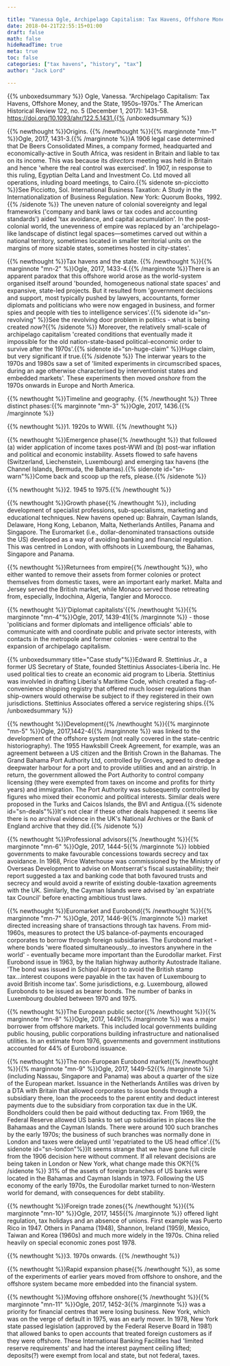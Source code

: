 ```yaml
---

title: "Vanessa Ogle, Archipelago Capitalism: Tax Havens, Offshore Money and the State, 1950s-1970s"
date: 2018-04-21T22:55:15+01:00
draft: false
math: false
hideReadTime: true 
meta: true
toc: false
categories: ["tax havens", "history", "tax"]
author: "Jack Lord"

---
```


{{% unboxedsummary %}} Ogle, Vanessa. “Archipelago Capitalism: Tax Havens, Offshore Money, and the State, 1950s–1970s.” The American Historical Review 122, no. 5 (December 1, 2017): 1431–58. https://doi.org/10.1093/ahr/122.5.1431.{{% /unboxedsummary %}}



{{% newthought %}}Origins. {{% /newthought %}}{{% marginnote "mn-1" %}}Ogle, 2017, 1431-3.{{% /marginnote %}}A 1906 legal case determined that De Beers Consolidated Mines, a company formed, headquarted and economically-active in South Africa, was resident in Britain and liable to tax on its income. This was because its *directors* meeting was held in Britain and hence 'where the real control was exercised'. In 1907, in response to this ruling, Egyptian Delta Land and Investment Co. Ltd moved all operations, inluding board meetings, to Cairo.{{% sidenote sn-picciotto %}}See Picciotto, Sol. International Business Taxation: A Study in the Internationalization of Business Regulation. New York: Quorum Books, 1992.{{% /sidenote %}} The uneven nature of colonial sovereignty and legal frameworks ('company and bank laws or tax codes and accounting standards') aided 'tax avoidance, and capital accumulation'. In the post-colonial world, the unevenness of empire was replaced by an 'archipelago-like landscape of distinct legal spaces—sometimes carved out within a national territory, sometimes located in smaller territorial units on the margins of more sizable states, sometimes hosted in city-states'.

{{% newthought %}}Tax havens and the state. {{% /newthought %}}{{% marginnote "mn-2" %}}Ogle, 2017, 1433-4.{{% /marginnote %}}There is an apparent paradox that this offshore world arose as the world-system organised itself around 'bounded, homogeneous national state spaces' and expansive, state-led projects. But it resulted from 'government decisions and support, most typically pushed by lawyers, accountants, former diplomats and politicians who were now engaged in business, and former spies and people with ties to intelligence services'.{{% sidenote id="sn-revolving" %}}See the revolving door problem in politics - what is being created *now*?{{% /sidenote %}} Moreover, the relatively small-scale of archipelago capitalism 'created conditions that eventually made it impossible for the old nation-state-based political-economic order to survive after the 1970s'.{{% sidenote id="sn-huge-claim" %}}Huge claim, but very significant if true.{{% /sidenote %}} The interwar years to the 1970s and 1980s saw a set of 'limited experiments in circumscribed spaces, during an age otherwise characterised by interventionist states and embedded markets'. These experiments then moved *onshore* from the 1970s onwards in Europe and North America.

{{% newthought %}}Timeline and geography. {{% /newthought %}} Three distinct phases:{{% marginnote "mn-3" %}}Ogle, 2017, 1436.{{% /marginnote %}}  


{{% newthought %}}1\. 1920s to WWII. {{% /newthought %}}

{{% newthought %}}Emergence phase{{% /newthought %}} that followed (a) wider application of income taxes post-WWI and (b) post-war inflation and political and economic instability. Assets flowed to safe havens (Switzerland, Liechenstein, Luxembourg) and emerging tax havens (the Channel Islands, Bermuda, the Bahamas).{{% sidenote id="sn-warn"%}}Come back and scoop up the refs, please.{{% /sidenote %}} 

{{% newthought %}}2\. 1945 to 1975.{{% /newthought %}}

{{% newthought %}}Growth phase{{% /newthought %}}, including development of specialist professions, sub-specialisms, marketing and educational techniques. New havens opened up: Bahrain, Cayman Islands, Delaware, Hong Kong, Lebanon, Malta, Netherlands Antilles, Panama and Singapore. The Euromarket (i.e., dollar-denominated transactions outside the US) developed as a way of avoiding banking and financial regulation. This was centred in London, with offshoots in Luxembourg, the Bahamas, Singapore and Panama.

{{% newthought %}}Returnees from empire{{% /newthought %}}, who either wanted to remove their assets from former colonies or protect themselves from domestic taxes, were an important early market. Malta and Jersey served the British market, while Monaco served those retreating from, especially, Indochina, Algeria, Tangier and Morocco.

{{% newthought %}}'Diplomat capitalists'{{% /newthought %}}{{% marginnote "mn-4"%}}Ogle, 2017, 1439-41{{% /marginnote %}}  - those 'politicians and former diplomats and intelligence officials' able to  communicate with and coordinate public and private sector interests, with contacts in the metropole and former colonies - were central to the expansion of archipelago capitalism.

{{% unboxedsummary title="Case study"%}}Edward R. Stettinius Jr., a former US Secretary of State, founded Stettinius Associates-Liberia Inc. He used political ties to create an economic aid program to Liberia. Stettinius was involvled in drafting Liberia's Maritime Code, which created a flag-of-convenience shipping registry that offered much looser regulations than ship-owners would otherwise be subject to if they registered in their own jurisdictions. Stettinius Associates offered a service registering ships.{{% /unboxedsummary %}}

{{% newthought %}}Development{{% /newthought %}}{{% marginnote "mn-5" %}}Ogle, 2017,1442-4{{% /marginnote %}}  was linked to the development of the offshore system (not really covered in the state-centric historiography). The 1955 Hawksbill Creek Agreement, for example, was an agreement between a US citizen and the British Crown in the Bahamas. The Grand Bahama Port Authority Ltd, controlled by Groves, agreed to dredge a deepwater harbour for a port and to provide utilities and and an airstrip. In return, the government allowed the Port Authority to control company licensing (they were exempted from taxes on income and profits for thirty years) and immigration. The Port Authority was subsequently controlled by figures who mixed their economic and political interests. Similar deals were proposed in the Turks and Caicos Islands, the BVI and Antigua.{{% sidenote id="sn-deals"%}}It's not clear if these other deals happened: it seems like there is no archival evidence in the UK's National Archives or the Bank of England archive that they did.{{% /sidenote %}}

{{% newthought %}}Professional advisors{{% /newthought %}}{{% marginnote "mn-6" %}}Ogle, 2017, 1444-5{{% /marginnote %}}  lobbied governments to make favourable concessions towards secrecy and tax avoidance. In 1968, Price Waterhouse was commissioned by the Ministry of Overseas Development to advise on Montserrat's fiscal sustainability; their report suggested a tax and banking code that both favoured trusts and secrecy and would avoid a rewrite of existing double-taxation agreements with the UK. Similarly, the Cayman Islands were advised by 'an expatriate tax Council' before enacting ambitious trust laws.

{{% newthought %}}Euromarket and Eurobond{{% /newthought %}}{{% marginnote "mn-7" %}}Ogle, 2017, 1446-9{{% /marginnote %}} market directed increasing share of transactions through tax havens. From mid-1960s, measures to protect the US balance-of-payments encouraged corporates to borrow through foreign subsidiaries. The Eurobond market - where bonds 'were floated simultaneously...to investors anywhere in the world' - eventually became more important than the Eurodollar market. First Eurobond issue in 1963, by the Italian highway authority Autostrade Italiane. 'The bond was issued in Schipol Airport to avoid the British stamp tax...interest coupons were payable in the tax haven of Luxembourg to avoid British income tax'. Some jurisdictions, e.g. Luxembourg, allowed Eurobonds to be issued as bearer bonds. The number of banks in Luxembourg doubled between 1970 and 1975. 

{{% newthought %}}The European public sector{{% /newthought %}}{{% marginnote "mn-8" %}}Ogle, 2017, 1449{{% /marginnote %}}  was a major borrower from offshore markets. This included local governments building public housing, public corporations building infrastructure and nationalised utilities. In an estimate from 1976, governments and government institutions accounted for 44% of Eurobond issuance.

{{% newthought %}}The non-European Eurobond market{{% /newthought %}}{{% marginnote "mn-9" %}}Ogle, 2017, 1449-52{{% /marginnote %}}  (including Nassau, Singapore and Panama) was about a quarter of the size of the European market. Issuance in the Netherlands Antilles was driven by a DTA with Britain that allowed corporates to issue bonds through a subsidiary there, loan the proceeds to the parent entity and deduct interest payments due to the subsidiary from corporation tax due in the UK. Bondholders could then be paid without deducting tax. From 1969, the Federal Reserve allowed US banks to set up subsidiaries in places like the Bahamaas and the Cayman Islands. There were around 100 such branches by the early 1970s; the business of such branches was normally done in London and taxes were delayed until 'repatriated to the US head office'.{{% sidenote id="sn-london"%}}It seems strange that we have gone full circle from the 1906 decision here without comment. If all relevant decisions are being taken in London or New York, what change made this OK?{{% /sidenote %}}  31% of the assets of foreign branches of US banks were located in the Bahamas and Cayman Islands in 1973. Following the US economy of the early 1970s, the Eurodollar market turned to non-Western world for demand, with consequences for debt stability.

{{% newthought %}}Foreign trade zones{{% /newthought %}}{{% marginnote "mn-10" %}}Ogle, 2017, 1455{{% /marginnote %}} offered light regulation, tax holidays and an absence of unions. First example was Puerto Rico in 1947. Others in Panama (1948), Shannon, Ireland (1959), Mexico, Taiwan and Korea (1960s) and much more widely in the 1970s. China relied heavily on special economic zones post 1978.  

{{% newthought %}}3\. 1970s onwards. {{% /newthought %}}

{{% newthought %}}Rapid expansion phase{{% /newthought %}}, as some of the experiments of earlier years moved from offshore to onshore, and the offshore system became more embedded into the financial system.

{{% newthought %}}Moving offshore onshore{{% /newthought %}}{{% marginnote "mn-11" %}}Ogle, 2017, 1452-3{{% /marginnote %}}  was a priority for financial centres that were losing business. New York, which was on the verge of default in 1975, was an early mover. In 1978, New York state passed legislation (approved by the Federal Reserve Board in 1981) that allowed banks to open accounts that treated foreign customers as if they were offshore. These International Banking Facilities had 'limited reserve requirements' and had the interest payment ceiling lifted; deposits(?) were exempt from local and state, but not federal, taxes.   



